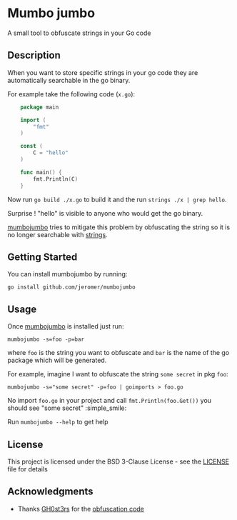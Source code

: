 # Mumbo jumbo

A small tool to obfuscate strings in your Go code

## Description

When you want to store specific strings in your go code they are automatically
searchable in the go binary.

For example take the following code (`x.go`):

```go
    package main

    import (
        "fmt"
    )

    const (
        C = "hello"
    )

    func main() {
        fmt.Println(C)
    }
```

Now run `go build ./x.go` to build it and the run `strings ./x | grep hello`.

Surprise ! "hello" is visible to anyone who would get the go binary.

[mumbojumbo](https://github.com/jeromer/mumbojumbo) tries to mitigate this
problem by obfuscating the string so it is no longer searchable with
[strings](https://linux.die.net/man/1/strings).


## Getting Started

You can install mumbojumbo by running:

    go install github.com/jeromer/mumbojumbo

## Usage

Once [mumbojumbo](https://github.com/jeromer/mumbojumbo) is installed just run:

    mumbojumbo -s=foo -p=bar

where `foo` is the string you want to obfuscate and `bar` is the name of the go
package which will be generated.

For example, imagine I want to obfuscate the string `some secret` in pkg
`foo`:

    mumbojumbo -s="some secret" -p=foo | goimports > foo.go

No import `foo.go` in your project and call `fmt.Println(foo.Get())` you should
see "some secret" :simple_smile:

Run `mumbojumbo --help` to get help

## License

This project is licensed under the BSD 3-Clause License - see the [LICENSE](LICENSE) file for details

## Acknowledgments

* Thanks [GH0st3rs](https://github.com/GH0st3rs) for the [obfuscation code](https://github.com/GH0st3rs/obfus/blob/master/obfus.go)
